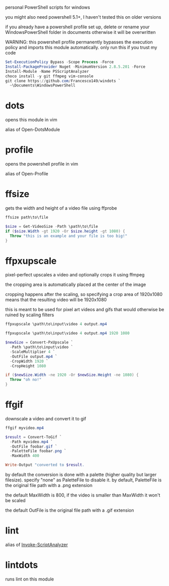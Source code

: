 personal PowerShell scripts for windows

you might also need powershell 5.1+, I haven't tested this on older
versions

if you already have a powershell profile set up, delete or rename your
WindowsPowerShell folder in documents otherwise it will be overwritten

WARNING: this powershell profile permanently bypasses the execution policy
and imports this module automatically. only run this if you trust my code

```ps1
Set-ExecutionPolicy Bypass -Scope Process -Force
Install-PackageProvider Nuget -MinimumVersion 2.8.5.201 -Force
Install-Module -Name PSScriptAnalyzer
choco install -y git ffmpeg vim-console
git clone https://github.com/Francesco149/windots `
  ~\Documents\WindowsPowerShell
```

# dots
opens this module in vim

alias of Open-DotsModule

# profile
opens the powershell profile in vim

alias of Open-Profile

# ffsize
gets the width and height of a video file using ffprobe

```ps1
ffsize path\to\file

$size = Get-VideoSize -Path \path\to\file
if ($size.Width -gt 1920 -Or $size.height -gt 1080) {
  Throw "this is an example and your file is too big!"
}
```

# ffpxupscale
pixel-perfect upscales a video and optionally crops it using ffmpeg

the cropping area is automatically placed at the center of the image

cropping happens after the scaling, so specifying a crop area of 1920x1080
means that the resulting video will be 1920x1080

this is meant to be used for pixel art videos and gifs that would otherwise
be ruined by scaling filters

```ps1
ffpxupscale \path\to\input\video 4 output.mp4

ffpxupscale \path\to\input\video 4 output.mp4 1920 1080

$newSize = Convert-PxUpscale `
  -Path \path\to\input\video `
  -ScaleMultiplier 4 `
  -OutFile output.mp4 `
  -CropWidth 1920 `
  -CropHeight 1080

if ($newSize.Width -ne 1920 -Or $newSize.Height -ne 1080) {
  Throw "oh no!"
}
```

# ffgif
downscale a video and convert it to gif

```ps1
ffgif myvideo.mp4

$result = Convert-ToGif `
  -Path myvideo.mp4 `
  -OutFile foobar.gif `
  -PaletteFile foobar.png `
  -MaxWidth 400

Write-Output "converted to $result.
```

by default the conversion is done with a palette (higher quality but
larger filesize). specify "none" as PaletteFile to disable it.
by default, PaletteFile is the original file path with a .png extension

the default MaxWidth is 800, if the video is smaller than MaxWidth it
won't be scaled

the default OutFile is the original file path with a .gif extension

# lint
alias of [Invoke-ScriptAnalyzer](https://github.com/PowerShell/PSScriptAnalyzer#usage)

# lintdots
runs lint on this module
